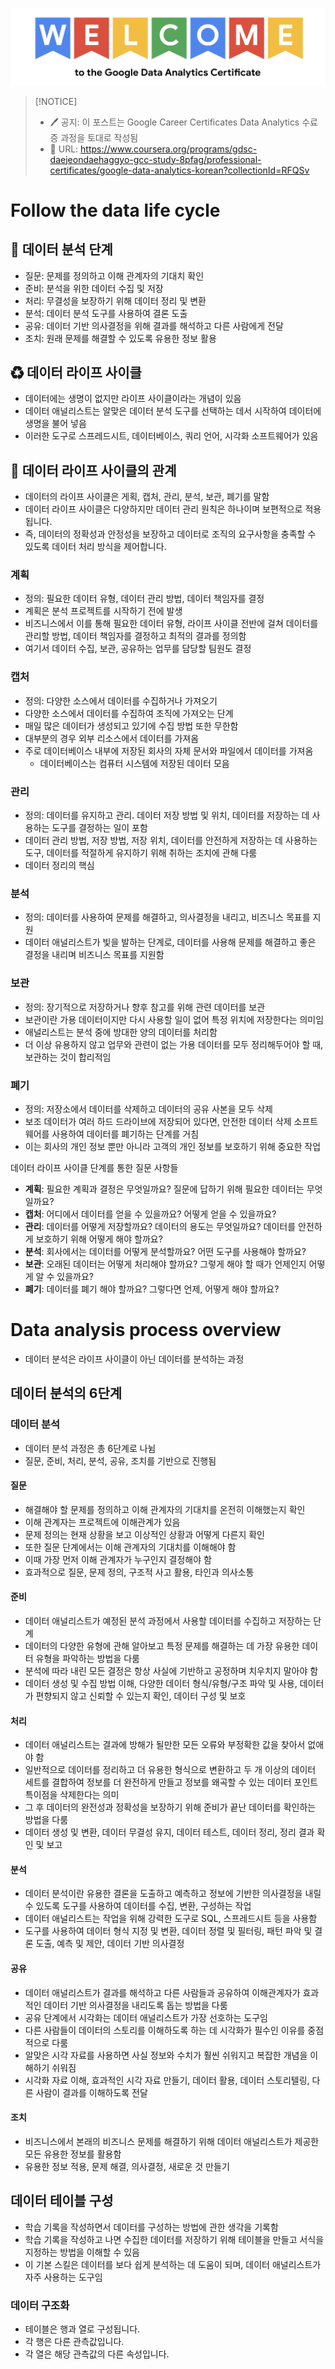 
![welcometogcc](./img/welcometogcc.png)

> [!NOTICE]
> - 🖊 공지: 이 포스트는 Google Career Certificates Data Analytics 수료증 과정을 토대로 작성됨
> - 🚩 URL: https://www.coursera.org/programs/gdsc-daejeondaehaggyo-gcc-study-8pfag/professional-certificates/google-data-analytics-korean?collectionId=RFQSv


# Follow the data life cycle

## 🚩 데이터 분석 단계
- 질문: 문제를 정의하고 이해 관계자의 기대치 확인
- 준비: 분석을 위한 데이터 수집 및 저장
- 처리: 무결성을 보장하기 위해 데이터 정리 및 변환
- 분석: 데이터 분석 도구를 사용하여 결론 도출
- 공유: 데이터 기반 의사결정을 위해 결과를 해석하고 다른 사람에게 전달
- 조치: 원래 문제를 해결할 수 있도록 유용한 정보 활용

## ♻ 데이터 라이프 사이클
- 데이터에는 생명이 없지만 라이프 사이클이라는 개념이 있음
- 데이터 애널리스트는 알맞은 데이터 분석 도구를 선택하는 데서 시작하여 데이터에 생명을 불어 넣음
- 이러한 도구로 스프레드시트, 데이터베이스, 쿼리 언어, 시각화 소프트웨어가 있음


## 🧮 데이터 라이프 사이클의 관계
- 데이터의 라이프 사이클은 게획, 캡처, 관리, 분석, 보관, 폐기를 말함
- 데이터 라이프 사이클은 다양하지만 데이터 관리 원칙은 하나이며 보편적으로 적용됩니다. 
- 즉, 데이터의 정확성과 안정성을 보장하고 데이터로 조직의 요구사항을 충족할 수 있도록 데이터 처리 방식을 제어합니다.

### 계획
- 정의: 필요한 데이터 유형, 데이터 관리 방법, 데이터 책임자를 결정
- 계획은 분석 프로젝트를 시작하기 전에 발생
- 비즈니스에서 이를 통해 필요한 데이터 유형, 라이프 사이클 전반에 걸쳐 데이터를 관리할 방법, 데이터 책임자를 결정하고 최적의 결과를 정의함
- 여기서 데이터 수집, 보관, 공유하는 업무를 담당할 팀원도 결정


### 캡처
- 정의: 다양한 소스에서 데이터를 수집하거나 가져오기
- 다양한 소스에서 데이터를 수집하여 조직에 가져오는 단계
- 매일 많은 데이터가 생성되고 있기에 수집 방법 또한 무한함
- 대부분의 경우 외부 리소스에서 데이터를 가져옴
- 주로 데이터베이스 내부에 저장된 회사의 자체 문서와 파일에서 데이터를 가져옴
	- 데이터베이스는 컴퓨터 시스템에 저장된 데이터 모음

### 관리
- 정의: 데이터를 유지하고 관리. 데이터 저장 방법 및 위치, 데이터를 저장하는 데 사용하는 도구를 결정하는 일이 포함
- 데이터 관리 방법, 저장 방법, 저장 위치, 데이터를 안전하게 저장하는 데 사용하는 도구, 데이터를 적절하게 유지하기 위해 취하는 조치에 관해 다룸
- 데이터 정리의 핵심

### 분석
- 정의: 데이터를 사용하여 문제를 해결하고, 의사결정을 내리고, 비즈니스 목표를 지원
- 데이터 애널리스트가 빛을 발하는 단계로, 데이터를 사용해 문제를 해결하고 좋은 결정을 내리며 비즈니스 목표를 지원함

### 보관
- 정의: 장기적으로 저장하거나 향후 참고를 위해 관련 데이터를 보관
- 보관이란 가용 데이터이지만 다시 사용할 일이 없어 특정 위치에 저장한다는 의미임
- 애널리스트는 분석 중에 방대한 양의 데이터를 처리함
- 더 이상 유용하지 않고 업무와 관련이 없는 가용 데이터를 모두 정리해두어야 할 때, 보관하는 것이 합리적임

### 폐기
- 정의: 저장소에서 데이터를 삭제하고 데이터의 공유 사본을 모두 삭제
- 보조 데이터가 여러 하드 드라이브에 저장되어 있다면, 안전한 데이터 삭제 소프트웨어를 사용하여 데이터를 폐기하는 단계를 거침
- 이는 회사의 개인 정보 뿐만 아니라 고객의 개인 정보를 보호하기 위해 중요한 작업

데이터 라이프 사이클 단계를 통한 질문 사항들 
- **계획**: 필요한 계획과 결정은 무엇일까요? 질문에 답하기 위해 필요한 데이터는 무엇일까요?
- **캡처**: 어디에서 데이터를 얻을 수 있을까요? 어떻게 얻을 수 있을까요?
- **관리**: 데이터를 어떻게 저장할까요? 데이터의 용도는 무엇일까요? 데이터를 안전하게 보호하기 위해 어떻게 해야 할까요?
- **분석**: 회사에서는 데이터를 어떻게 분석할까요? 어떤 도구를 사용해야 할까요?
- **보관**: 오래된 데이터는 어떻게 처리해야 할까요? 그렇게 해야 할 때가 언제인지 어떻게 알 수 있을까요?
- **폐기**: 데이터를 폐기 해야 할까요? 그렇다면 언제, 어떻게 해야 할까요?

#  Data analysis process overview
- 데이터 분석은 라이프 사이클이 아닌 데이터를 분석하는 과정

## 데이터 분석의 6단계

### 데이터 분석
- 데이터 분석 과정은 총 6단계로 나뉨
- 질문, 준비, 처리, 분석, 공유, 조치를 기반으로 진행됨

#### 질문
- 해결해야 할 문제를 정의하고 이해 관계자의 기대치를 온전히 이해했는지 확인
- 이해 관계자는 프로젝트에 이해관계가 있음
- 문제 정의는 현재 상황을 보고 이상적인 상황과 어떻게 다른지 확인
- 또한 질문 단계에서는 이해 관계자의 기대치를 이해해야 함
- 이때 가장 먼저 이해 관계자가 누구인지 결정해야 함
- 효과적으로 질문, 문제 정의, 구조적 사고 활용, 타인과 의사소통

#### 준비
- 데이터 애널리스트가 예정된 분석 과정에서 사용할 데이터를 수집하고 저장하는 단계
- 데이터의 다양한 유형에 관해 알아보고 특정 문제를 해결하는 데 가장 유용한 데이터 유형을 파악하는 방법을 다룸
- 분석에 따라 내린 모든 결정은 항상 사실에 기반하고 공정하며 치우치지 말아야 함
- 데이터 생성 및 수집 방법 이해, 다양한 데이터 형식/유형/구조 파악 및 사용, 데이터가 편향되지 않고 신뢰할 수 있는지 확인, 데이터 구성 및 보호

#### 처리
- 데이터 애널리스트는 결과에 방해가 될만한 모든 오류와 부정확한 값을 찾아서 없애야 함
- 일반적으로 데이터를 정리하고 더 유용한 형식으로 변환하고 두 개 이상의 데이터 세트를 결합하여 정보를 더 완전하게 만들고 정보를 왜곡할 수 있는 데이터 포인트 특이점을 삭제한다는 의미
- 그 후 데이터의 완전성과 정확성을 보장하기 위해 준비가 끝난 데이터를 확인하는 방법을 다룸
- 데이터 생성 및 변환, 데이터 무결성 유지, 데이터 테스트, 데이터 정리, 정리 결과 확인 및 보고

#### 분석
- 데이터 분석이란 유용한 결론을 도출하고 예측하고 정보에 기반한 의사결정을 내릴 수 있도록 도구를 사용하여 데이터를 수집, 변환, 구성하는 작업
- 데이터 애널리스트는 작업을 위해 강력한 도구로 SQL, 스프레드시트 등을 사용함
- 도구를 사용하여 데이터 형식 지정 및 변환, 데이터 정렬 및 필터링, 패턴 파악 및 결론 도출, 예측 및 제안, 데이터 기반 의사결정

#### 공유
- 데이터 애널리스트가 결과를 해석하고 다른 사람들과 공유하여 이해관계자가 효과적인 데이터 기반 의사결정을 내리도록 돕는 방법을 다룸
- 공유 단계에서 시각화는 데이터 애널리스트가 가장 선호하는 도구임
- 다른 사람들이 데이터의 스토리를 이해하도록 하는 데 시각화가 필수인 이유를 중점적으로 다룸
- 알맞은 시각 자료를 사용하면 사실 정보와 수치가 훨씬 쉬워지고 복잡한 개념을 이해하기 쉬워짐
- 시각화 자료 이해, 효과적인 시각 자료 만들기, 데이터 활용, 데이터 스토리텔링, 다른 사람이 결과를 이해하도록 전달

#### 조치
- 비즈니스에서 본래의 비즈니스 문제를 해결하기 위해 데이터 애널리스트가 제공한 모든 유용한 정보를 활용함
- 유용한 정보 적용, 문제 해결, 의사결정, 새로운 것 만들기

## 데이터 테이블 구성
- 학습 기록을 작성하면서 데이터를 구성하는 방법에 관한 생각을 기록함
- 학습 기록을 작성하고 나면 수집한 데이터를 저장하기 위해 테이블을 만들고 서식을 지정하는 방법을 이해할 수 있음
- 이 기본 스킬은 데이터를 보다 쉽게 분석하는 데 도움이 되며, 데이터 애널리스트가 자주 사용하는 도구임

### 데이터 구조화 
- 테이블은 행과 열로 구성됩니다.
- 각 행은 다른 관측값입니다.
- 각 열은 해당 관측값의 다른 속성입니다.